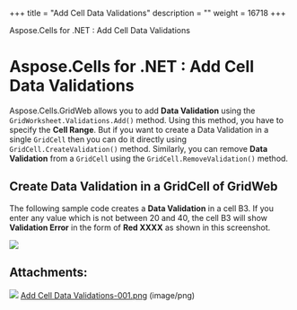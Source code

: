 +++
title = "Add Cell Data Validations" 
description = "" 
weight = 16718 
+++

Aspose.Cells for .NET : Add Cell Data Validations  

# Aspose.Cells for .NET : Add Cell Data Validations


Aspose.Cells.GridWeb allows you to add **Data Validation** using the `GridWorksheet.Validations.Add()` method. Using this method, you have to specify the **Cell Range**. But if you want to create a Data Validation in a single `GridCell` then you can do it directly using `GridCell.CreateValidation()` method. Similarly, you can remove **Data Validation** from a `GridCell` using the `GridCell.RemoveValidation()` method.

## Create Data Validation in a GridCell of GridWeb

The following sample code creates a **Data Validation** in a cell B3. If you enter any value which is not between 20 and 40, the cell B3 will show **Validation Error** in the form of **Red XXXX** as shown in this screenshot.

![](https://docs2.aspose.com/cells/net/attachments/5013800/5115369.png)

## Attachments:

![](https://docs2.aspose.com/cells/net/images/icons/bullet_blue.gif) [Add Cell Data Validations-001.png](https://docs2.aspose.com/cells/net/attachments/5013800/5115369.png) (image/png)  

